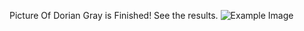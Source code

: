 Picture Of Dorian Gray is Finished! See the results.
![Example Image](https://www.dropbox.com/s/jm7vk8yz7lgr5ff/PDG.jpg "Picture of Dorian Gray")


